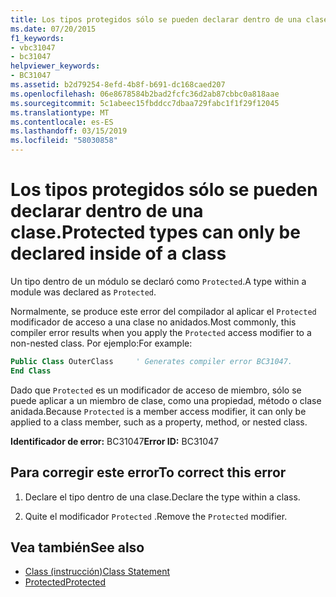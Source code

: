 ```yaml
---
title: Los tipos protegidos sólo se pueden declarar dentro de una clase.
ms.date: 07/20/2015
f1_keywords:
- vbc31047
- bc31047
helpviewer_keywords:
- BC31047
ms.assetid: b2d79254-8efd-4b8f-b691-dc168caed207
ms.openlocfilehash: 06e8678584b2bad2fcfc36d2ab87cbbc0a818aae
ms.sourcegitcommit: 5c1abeec15fbddcc7dbaa729fabc1f1f29f12045
ms.translationtype: MT
ms.contentlocale: es-ES
ms.lasthandoff: 03/15/2019
ms.locfileid: "58030858"
---
```

# <a name="protected-types-can-only-be-declared-inside-of-a-class"></a><span data-ttu-id="d57de-102">Los tipos protegidos sólo se pueden declarar dentro de una clase.</span><span class="sxs-lookup"><span data-stu-id="d57de-102">Protected types can only be declared inside of a class</span></span>
<span data-ttu-id="d57de-103">Un tipo dentro de un módulo se declaró como `Protected`.</span><span class="sxs-lookup"><span data-stu-id="d57de-103">A type within a module was declared as `Protected`.</span></span>

<span data-ttu-id="d57de-104">Normalmente, se produce este error del compilador al aplicar el `Protected` modificador de acceso a una clase no anidados.</span><span class="sxs-lookup"><span data-stu-id="d57de-104">Most commonly, this compiler error results when you apply the `Protected` access modifier to a non-nested class.</span></span> <span data-ttu-id="d57de-105">Por ejemplo:</span><span class="sxs-lookup"><span data-stu-id="d57de-105">For example:</span></span>

```vb
Public Class OuterClass     ' Generates compiler error BC31047.
End Class
```

<span data-ttu-id="d57de-106">Dado que `Protected` es un modificador de acceso de miembro, sólo se puede aplicar a un miembro de clase, como una propiedad, método o clase anidada.</span><span class="sxs-lookup"><span data-stu-id="d57de-106">Because `Protected` is a member access modifier, it can only be applied to a class member, such as a property, method, or nested class.</span></span> 
 
 <span data-ttu-id="d57de-107">**Identificador de error:** BC31047</span><span class="sxs-lookup"><span data-stu-id="d57de-107">**Error ID:** BC31047</span></span>  
  
## <a name="to-correct-this-error"></a><span data-ttu-id="d57de-108">Para corregir este error</span><span class="sxs-lookup"><span data-stu-id="d57de-108">To correct this error</span></span>  
  
1.  <span data-ttu-id="d57de-109">Declare el tipo dentro de una clase.</span><span class="sxs-lookup"><span data-stu-id="d57de-109">Declare the type within a class.</span></span>  
  
2.  <span data-ttu-id="d57de-110">Quite el modificador `Protected` .</span><span class="sxs-lookup"><span data-stu-id="d57de-110">Remove the `Protected` modifier.</span></span>  
  
## <a name="see-also"></a><span data-ttu-id="d57de-111">Vea también</span><span class="sxs-lookup"><span data-stu-id="d57de-111">See also</span></span>

- [<span data-ttu-id="d57de-112">Class (instrucción)</span><span class="sxs-lookup"><span data-stu-id="d57de-112">Class Statement</span></span>](../../visual-basic/language-reference/statements/class-statement.md)
- [<span data-ttu-id="d57de-113">Protected</span><span class="sxs-lookup"><span data-stu-id="d57de-113">Protected</span></span>](../../visual-basic/language-reference/modifiers/protected.md)
